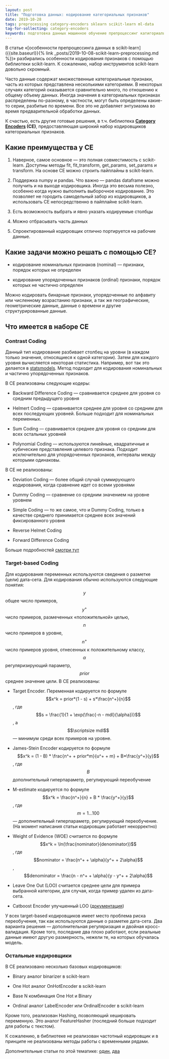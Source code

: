 ```yaml
---
layout: post
title: "Подготовка данных: кодирование категориальных признаков"
date: 2019-10-28
tags: preprocessing category-encoders sklearn scikit-learn ml-data
tag-for-sollecting: category-encoders
keywords: подготовка данных машинное обучение препроцессинг катигориальные признаки machine learning category encoders
---
```


В статье «[особенности препроцессинга данных в scikit-learn]({{site.baseurl}}{% link _posts/2019-10-08-scikit-learn-preprocessing.md %})» разбирались особенности кодирования признаков с помощью библиотеки scikit-learn. К сожалению, набор инструментов scikit-learn довольно скромный.

Часто данные содержат множественные категориальные признаки, часть из которых представлена несколькими категориями. В некоторых случаях категорий оказывается сравнительно много, по отношению к общему объему данных. Иногда значения в категориальных признаках распределены по-разному, в частности, могут быть определены какие-то серии, разбитые по времени. Все это не добавляет энтузиазма во время предварительной обработки данных.

К счастью, есть другие готовые решения, в т.ч. библиотека **[Category Encoders](https://contrib.scikit-learn.org/categorical-encoding/) (CE)**, предоставляющая широкий набор кодировщиков категориальных признаков.

## Какие преимущества у CE

1. Наверное, самое основное — это полная совместимость с scikit-learn. Доступны методы fit, fit_transform, get_params, set_params и transform. На основе CE можно строить пайплайны в scikit-learn.

2. Поддержка numpy и pandas. Что важно — pandas dataframe можно получить и на выходе кодировщика. Иногда это весьма полезно, особенно когда нужно выполнить выборочное кодирование. Это позволяет не городить самодельный забор из кодировщиков, а использовать CE непосредственно в пайплайне scikit-learn.

3. Есть возможность выбрать и явно указать кодируемые столбцы

4. Можно отбрасывать часть данных

5. Спроектированный кодировщик отлично портируется на рабочие данные.

## Какие задачи можно решать с помощью CE?

- кодирование номинальных признаков (nominal) — признаки, порядок которых не определен

- кодирование упорядоченных признаков (ordinal) признаки, порядок которых не частично определен

Можно кодировать бинарные признаки, упорядоченные по алфавиту или численному возрастанию признаки, а так же географические, геометрические данные, данные о времени и другие структурированные данные.

## Что имеется в наборе CE

### Contrast Coding

Данный тип кодирование разбивает столбец на уровни (в каждом только значения, относящиеся к одной категории). Затем для каждого уровня вычисляется некоторая статистика. Например, вот так это делается в [statsmodels](http://www.statsmodels.org/dev/contrasts.html). Метод подходит для кодирования номинальных и частично упорядоченных признаков.

В CE реализованы следующие кодеры:

- Backward Difference Coding — сравнивается среднее для уровня со средним предыдущего уровня

- Helmert Coding — сравнивается среднее для уровня со средним для всех последующих уровней. Больше подходит для номинальных переменных.

- Sum Coding — сравнивается среднее для уровня со средним для всех остальных уровней

- Polynomial Coding — используются линейные, квадратичные и кубические представления целевого признака. Подходит исключительно для упорядоченных признаков, интервалы между которыми одинаковы.

В CE не реализованы:

- Deviation Coding — более общий случай суммирующего кодирования, когда сравнение идет со всеми уровнями

- Dummy Coding — сравнение со средним значением на уровне уровнем

- Simple Coding — то же самое, что и Dummy Coding, только в качестве среднего принимается среднее всех значений фиксированного уровня

- Reverse Helmet Coding

- Forward Difference Coding

Больше подробностей [смотри тут](https://stats.idre.ucla.edu/r/library/r-library-contrast-coding-systems-for-categorical-variables/)

### Target-based Coding

Для кодирования переменных используются сведения о разметке (цели) дата-сета. Для кодирования обычно используются следующие понятия: $$y$$ общее число примеров, $$y^+$$ число примеров, размеченных «положительной» целью, $$n$$ число примеров в уровне, $$n^+$$ число примеров уровня, отнесенных к положительному классу, $$\alpha$$ регуляризирующий параметр, $$prior$$ среднее значение цели. В CE реализованы:

- Target Encoder. Переменная кодируется по формуле $$x^k = prior*(1 - s) + s*\frac{n^+}{n}$$, где $$s = \frac{1}{1 + \exp(\frac{-n - mdl}{\alpha})}$$, а $$\scriptsize mdl$$ — минимум среди всех примеров на уровне.

- James-Stein Encoder кодируется по формуле $$x^k = (1 - B) * \frac{n^+ + prior*m}{u^+ + m} + B*\frac{y^+}{y}$$, где $$B$$ дополнительный гиперпараметр, регулирующий переобучение

- M-estimate кодируется по формуле $$x^k = \frac{n^+}{n} + B * \frac{y^+}{y}$$, где $$m = 1... 100$$ — дополнительный гиперпараметр, регулирующий переобучение. (На момент написания статьи кодировщик работает некорректно)

- Weight of Evidence (WOE) считается по формуле $$x^k = \ln(\frac{nominator}{denominator})$$, где $$nominator = \frac{n^+ + \alpha}{y^+ + 2\alpha}$$, $$denominator = \frac{n - n^+ + \alpha}{y - y^+ + 2\alpha}$$

- Leave One Out (LOO) считается среднее цели для примера выбранной категории, для случая, когда пример удален из дата-сета.

- Catboost Encoder улучшенный LOO ([документация](https://catboost.ai/docs/concepts/algorithm-main-stages_cat-to-numberic.html))

У всех target-based кодировщиков имеет место проблема риска переобучения, так как используются данные о разметке дата-сета. Два варианта решения — дополнительная регуляризация и двойная кросс-валидация. Кроме того, последние два плохо работают, если реальные данные имеют другую размерность, нежели те, на которых обучалась модель.

### Остальные кодировщики

В CE реализовано несколько базовых кодировщиков:

- Binary аналог binarizer в scikit-learn

- One Hot аналог OnHotEncoder в scikit-learn

- Base N комбинация One Hot и Binary

- Ordinal аналог LabelEncoder или OrdinalEncoder в scikit-learn

Кроме того, реализован Hashing, позволяющий хешировать переменную. Это аналог FeatureHasher (последний больше подходит для работы с текстом).

К сожалению, в библиотеке не реализован частотный кодировщик и в принципе не реализованы методы работы с временными рядами.

Дополнительные статьи по этой тематике: [один](https://towardsdatascience.com/all-about-categorical-variable-encoding-305f3361fd02), [два](https://towardsdatascience.com/benchmarking-categorical-encoders-9c322bd77ee8)
